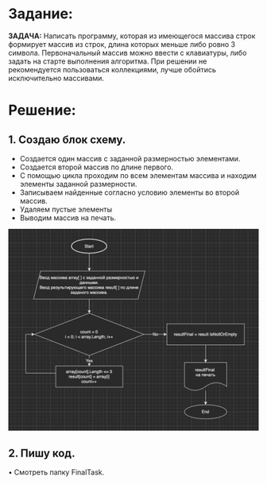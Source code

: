 # Задание:

**ЗАДАЧА:** Написать программу, которая из имеющегося массива строк формирует массив из строк, длина которых меньше либо ровно 3 символа. Первоначальный массив можно ввести с клавиатуры, либо задать на старте выполнения алгоритма. При решении не рекомендуется пользоваться коллекциями, лучше обойтись исключительно массивами.

# Решение:
## **1. Создаю блок схему.**
* Создается один массив с заданной размерностью элементами.  
* Создается второй массив по длине первого.
* С помощью цикла проходим по всем элементам массива и находим элементы заданной размерности.
* Записываем найденные согласно условию элементы во второй массив.
* Удаляем пустые элементы
* Выводим массив на печать.


![BlockDiagram](https://github.com/medvedit/FinaProjectGB/blob/main/BlockDiagram.png?raw=true)

## **2. Пишу код.**
• Смотреть папку FinalTask.